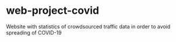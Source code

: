 # web-project-covid
Website wit﻿﻿h statistics of crowdsourced traffic data in order to avoid spreading of COVID-19
